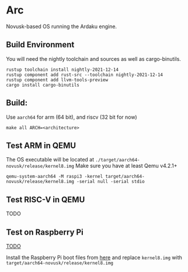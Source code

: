 # Arc
Novusk-based OS running the Ardaku engine.

## Build Environment
You will need the nightly toolchain and sources as well as cargo-binutils.

```commandline
rustup toolchain install nightly-2021-12-14
rustup component add rust-src --toolchain nightly-2021-12-14
rustup component add llvm-tools-preview
cargo install cargo-binutils
```

## Build:

Use ``aarch64`` for arm (64 bit), and riscv (32 bit for now)

```commandline
make all ARCH=<architecture>
```

## Test ARM in QEMU
The OS executable will be located at ``./target/aarch64-novusk/release/kernel8.img``
Make sure you have at least Qemu v4.2.1+

```commandline
qemu-system-aarch64 -M raspi3 -kernel target/aarch64-novusk/release/kernel8.img -serial null -serial stdio
```

## Test RISC-V in QEMU
TODO

## Test on Raspberry Pi

[TODO](link_to_novusk_docs)

Install the Raspberry Pi boot files from [here](https://github.com/raspberrypi/firmware/tree/master/boot) and replace 
``kernel8.img`` with ``target/aarch64-novusk/release/kernel8.img``
